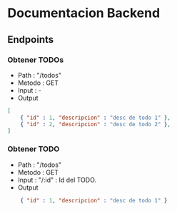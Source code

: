 # Documentacion Backend

## Endpoints

### Obtener TODOs

- Path : "/todos"
- Metodo : GET
- Input : -
- Output

``` json
[
    { "id" : 1, "descripcion" : "desc de todo 1" },
    { "id" : 2, "descripcion" : "desc de todo 2" },
]
```

### Obtener TODO

- Path : "/todos"
- Metodo : GET
- Input : "/:id" : Id del TODO.
- Output


``` json
    { "id" : 1, "descripcion" : "desc de todo 1" }
```